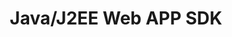 ---
title: "Java/J2EE Web APP SDK"
# watermark text
watermark: "Java/J2EE Web APP SDK"
# page header background image
page_header_image: "images/background/about.jpg"
# meta description
description : "It is the end to end Java/J2EE web application development platfrom aimed for Startup companies"

layout : "service"
draft : false

##################################### About #############################
about:
  enable : true
  about_item:
    # about item loop
    - image : "images/common/jwsdk-sec-1.png"
      subtitle : "Explore"
      title : "Java/J2EE Web Application SDK"
      content : "We provide professional services to Startups to design & develop a customised framework that enables all the engineers to focus on the actual product idea rather than the tools, technologies, Security, Deployment and processes in the day-to-day development. 


We concentrate more on creating the framework that enables even Fresh Graduates can start working without formal long classroom-like training. 


We provide a modularised framework such that we can choose the required modules for a given Product feature. 


We also provide the maintenance and support for the framework for security upgrades, application stack upgrades etc."
      button:
        enable : false
        label : "Explore Our Services"
        link : "about/"
        
    # about item loop
    - image : "images/common/jwsdk-sec-2.png"
      subtitle : "For you"
      title : "Measure what it matters"
      content : "StartXi, recommends to Identify all the day to day operations and Quantify a Scale to measure all the Operations Some of the Operations & Identified scales


* Number of lines of Code check-ins per day per Developer (Code lines per day)


* Number of Code check-ins per day per Developer (Check-ins per day)


* JIRA >> Epic >> Stories completed per month (Stories per month)


* Man work hours logged in the JIRA Tasks per Week or Month (Work Hours per month)


* Number of build/releases per Months (Production upgrades per month)


* Number of documents written by an Engineer (Document commits per Month)
"
      button:
        enable : false
        label : "Explore Our Services"
        link : "about/"  


############################### Features #####################################
feature:
  enable : true
  subtitle : "fetures"
  title : "exclusive features"
  feature_item:
  - title : "Document everything"
    icon : "fas fa-desktop"
    icon_color : "primary" # available color : primary, yellow, purple, cyan, red, green, orange, blue.
    content : "Knowledge & Process in the Human Brains & Machine Disks should be documented"
    
  - title : "Measure what it Matters"
    icon : "fas fa-cogs"
    icon_color : "primary" # available color : primary, yellow, purple, cyan, red, green, orange, blue.
    content : "Identify or define a scale to measure what it matters. Develop that can be measured"
    
  - title : "Culture that make Sense"
    icon : "fas fa-shield-alt"
    icon_color : "primary" # available color : primary, yellow, purple, cyan, red, green, orange, blue.
    content : "Transform & Establish DevOps Culture. It will transform all the departments"
    
  - title : "Continuous Training"
    icon : "fas fa-shield-alt"
    icon_color : "primary" # available color : primary, yellow, purple, cyan, red, green, orange, blue.
    content : "Train and Mentoring on the latest tools and technologies"
    
  - title : "Infrastructure agnostic"
    icon : "fas fa-shield-alt"
    icon_color : "primary" # available color : primary, yellow, purple, cyan, red, green, orange, blue.
    content : "Deployment methods should be independent of the Hardware, Hypervisor or Public Cloud"
    
  - title : "Framework for Developers"
    icon : "fas fa-shield-alt"
    icon_color : "primary" # available color : primary, yellow, purple, cyan, red, green, orange, blue.
    content : "Well defined framework for development such that even Fresh Graduates can work"
---